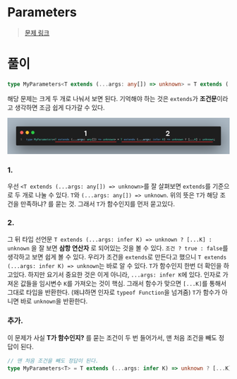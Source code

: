 # Parameters

> [문제 링크](https://github.com/type-challenges/type-challenges/blob/main/questions/03312-easy-parameters/README.ko.md)

# 풀이

```ts
type MyParameters<T extends (...args: any[]) => unknown> = T extends (...args: infer K) => unknown ? [...K] : unknown;
```

해당 문제는 크게 두 개로 나눠서 보면 된다.
기억해야 하는 것은 `extends`가 **조건문**이라고 생각하면 조금 쉽게 다가갈 수 있다.

![parameters](./images/parameters.png)

### 1.

우선 `<T extends (...args: any[]) => unknown>`를 잘 살펴보면
`extends`를 기준으로 두 개로 나눌 수 있다.
`T`와 `(...args: any[]) => unknown`.
위의 뜻은 `T`가 해당 조건을 만족하냐? 를 묻는 것.
그래서 `T`가 함수인지를 먼저 묻고있다.

### 2.

그 뒤 타입 선언문 `T extends (...args: infer K) => unknown ? [...K] : unknown` 을 잘 보면 **삼항 연산자** 로 되어있는 것을 볼 수 있다.
`조건 ? true : false`를 생각하고 보면 쉽게 볼 수 있다.
우리가 조건을 `extends`로 만든다고 했으니 `T extends (...args: infer K) => unknown`는 바로 알 수 있다.
`T`가 함수인지 한번 더 확인을 하고있다. 하지만 요기서 중요한 것은 이게 아니라, `...args: infer K`에 있다.
인자로 가져온 값들을 임시변수 `K`를 가져오는 것이 핵심. 그래서 함수가 맞으면 `[...K]`를 통해서 그대로 타입을 반환한다. (왜냐하면 인자로 `typeof Function`을 넘겨줌)
`T`가 함수가 아니면 바로 `unknown`을 반환한다.

### 추가.

이 문제가 사실 **T가 함수인지?** 를 묻는 조건이 두 번 들어가서, 맨 처음 조건을 빼도 정답이 된다.

```ts
// 맨 처음 조건을 빼도 정답이 된다.
type MyParameters<T> = T extends (...args: infer K) => unknown ? [...K] : unknown;
```
